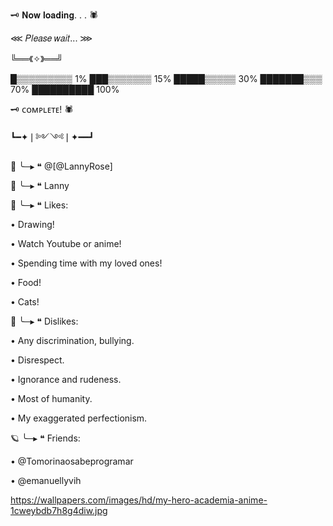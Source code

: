 🗝️ 𝐍𝐨𝐰 𝐥𝐨𝐚𝐝𝐢𝐧𝐠. . . 🕷

⋘ 𝑃𝑙𝑒𝑎𝑠𝑒 𝑤𝑎𝑖𝑡... ⋙

╚══《✧》══╝

█▒▒▒▒▒▒▒▒▒ 1%
███▒▒▒▒▒▒▒ 15%
█████▒▒▒▒▒ 30%
███████▒▒▒ 70%
██████████ 100%

🗝️ ᴄᴏᴍᴘʟᴇᴛᴇ! 🕷

┗━✦❘༻༺❘✦━━┛
 
 🌹 ╰─▸ ❝ @[@LannyRose]

 💫 ╰─▸ ❝ Lanny
 
 💮 ╰─▸ ❝ Likes: 
 
 • Drawing!
 
 • Watch Youtube or anime!
 
 • Spending time with my loved ones!
 
 • Food! 
 
 • Cats!
 
 🌺 ╰─▸ ❝ Dislikes: 
 
 • Any discrimination, bullying.
 
 • Disrespect.
 
 • Ignorance and rudeness.
 
 • Most of humanity.
 
 • My exaggerated perfectionism.

 🪐 ╰─▸ ❝ Friends:

• @Tomorinaosabeprogramar

• @emanuellyvih

<img>https://wallpapers.com/images/hd/my-hero-academia-anime-1cweybdb7h8g4diw.jpg</img>



<!---
LannyRose/LannyRose is a ✨ special ✨ repository because its `README.md` (this file) appears on your GitHub profile.
You can click the Preview link to take a look at your changes.
--->
